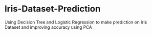 # Iris-Dataset-Prediction
Using Decision Tree and Logistic Regression to make prediction on Iris Dataset and improving accuracy using PCA

